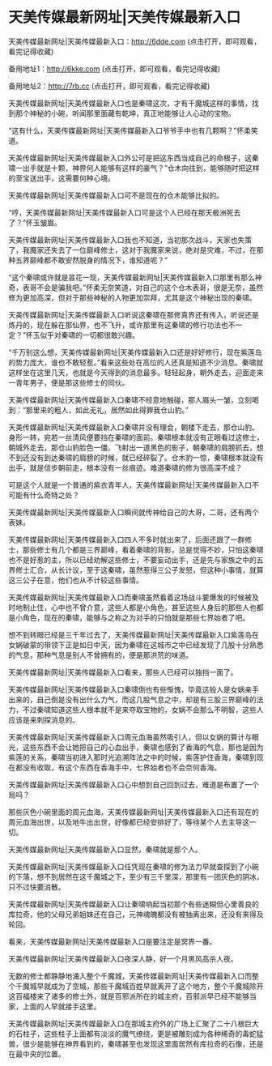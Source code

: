 # 天美传媒最新网址|天美传媒最新入口



天美传媒最新网址|天美传媒最新入口：http://6dde.com (点击打开，即可观看，看完记得收藏)

备用地址1：http://6kke.com (点击打开，即可观看，看完记得收藏)

备用地址2：http://7rb.cc (点击打开，即可观看，看完记得收藏)



天美传媒最新网址|天美传媒最新入口也是秦啸这次，才有千魔城这样的事情，找到那个神秘的小碗，听闻那里面藏有乾坤，真正地能够让人心动的宝物。

“这有什么，天美传媒最新网址|天美传媒最新入口爷爷手中也有几颗啊？”怀柔笑道。

天美传媒最新网址|天美传媒最新入口外公可是把这东西当成自己的命根子，这秦啸一出手就是十颗，神界何人能够有这样的豪气？”仓木向往到，能够随时把这样的至宝送出手，这需要何种心境。

天美传媒最新网址|天美传媒最新入口可不是现在的仓木能够比拟的。

“哼，天美传媒最新网址|天美传媒最新入口可是这个人已经在那天极洲死去了？”怀玉皱眉。

天美传媒最新网址|天美传媒最新入口我也不知道，当初那次战斗，天家也失策了，我魔家还失去了一位巅峰修士，这对于我魔家来说，绝对是灾难，不过，在那种五界巅峰都不敢安然脱身的情况下，谁知道呢？”

“这个秦啸或许就是昙花一现，天美传媒最新网址|天美传媒最新入口那里有那么神奇，表哥不会是骗我吧。”怀柔无奈笑道，对自己的这个仓木表哥，很是无奈，虽然修为更加高深，但对于那些神秘的人物更加崇拜，尤其是这个神秘出现的秦啸。

天美传媒最新网址|天美传媒最新入口听说这秦啸在那修真界还有传入，听说还是炼丹的，现在躲在那仙界，也不飞升，或许那里有这秦啸的修行功法也不一定？”怀玉似乎对秦啸的一切都很敢兴趣。

“千万别这么想，天美传媒最新网址|天美传媒最新入口还是好好修行，现在紫莲岛的势力庞大，谁也不敢轻惹。”看来这些处在高位的人还真是知道不少消息。秦啸就这样坐在这里几天，也就是今天得到的消息最多。轻轻起身，朝外走去，迎面走来一青年男子，便是那这些修士的同伙。

天美传媒最新网址|天美传媒最新入口秦啸不经意地触碰，那人眉头一皱，立刻喝到：“那里来的粗人，如此无礼，居然如此得罪我仓山豹。”

天美传媒最新网址|天美传媒最新入口秦啸并没有理会，朝楼下走去，那仓山豹。身形一转，宛若一丝清风便要挡在秦啸的面前。秦啸根本就没有正眼看过这修士，朝城外走去，那仓山豹脸色一僵。飞射出一道黑色的影子，朝秦啸的肩膀抓去，想不到还没有到达秦啸的肩膀的时候，就已经碎裂了。仓木豹一惊，秦啸根本就没有出手，就是信步朝前走，根本没有一丝痕迹。难道秦啸的修为很高深不成？

可是这个人就是一个普通的紫衣青年人，天美传媒最新网址|天美传媒最新入口不可能有什么奇特之处？

天美传媒最新网址|天美传媒最新入口瞬间就传神给自己的大哥，二哥，还有两个表妹。

天美传媒最新网址|天美传媒最新入口四人不多时就出来了，后面还跟了一群修士，那些修士有几个都是三界巅峰，看着秦啸的背影，总是觉得不妙，只怕这秦啸也不是好惹的主，所以已经劝解这些修士，不要妄动出手，还是先与家族之中的五界修士汇合，从长计议，至于这秦啸，虽然惹得三公子发怒，但这种小事情，就算这三公子在意，他们也从不计较这些事情。

天美传媒最新网址|天美传媒最新入口而秦啸虽然看着这场战斗要爆发的时候被及时地制止住，心中也不曾介意，这些人都是小角色，甚至这些人身后的那些人也都是小角色，现在的秦啸，能够与之称之为对手的只怕就是那些七界始者了吧。

想不到转眼已经是三千年过去了，天美传媒最新网址|天美传媒最新入口紫莲岛在女娲破蒙的带领下正是如日中天，因为秦啸在这城市之中已经发现了几股十分熟悉的气息，那种气息是别人不曾拥有的，便是那洪荒的味道。

天美传媒最新网址|天美传媒最新入口看来，那些人已经可以独挡一面了。

天美传媒最新网址|天美传媒最新入口秦啸倒也有些惭愧，毕竟这般人是女娲亲手出来的，自己倒是没有出什么力气，而这几股气息之中，却是有三股三界巅峰的法力，不过秦啸知道这些人根本就不是来夺取宝物的，女娲不会那么不明智，这些人应该是来刺探消息的。

天美传媒最新网址|天美传媒最新入口周元血海虽然吸引人，但以女娲的算计与眼光，这些东西不会让她把自己的心血出手，秦啸也感到了香海的气息，那也是因为紫莲的关系，秦啸当初进入那时光追溯阵法之中的时候，紫莲护住香海，秦啸到现在都没有收取，有这个东西在香海手中，七界始者也不会奈何香海。

天美传媒最新网址|天美传媒最新入口心中想到自己回到过去，难道是布置了一个局吗？

那些灰色小碗里面的周元血海，天美传媒最新网址|天美传媒最新入口还有现在的周元血海出世，以及地牛出出世，好像都已经安排好了，等待某个人去主导这一切。

天美传媒最新网址|天美传媒最新入口显然，秦啸就是那个人。

天美传媒最新网址|天美传媒最新入口任凭现在秦啸的修为法力早就查探到了小碗的下落，想不到居然在这千魔城之下，至少有三千里深，那里有一团灰色的阴冰，只不过快要消散。

天美传媒最新网址|天美传媒最新入口让秦啸响起当初那个有些迷糊但心里善良的库拉奇，他的父母兄弟姐妹还在自己，元神魂魄都没有被抽离出来，还没有来得及轮回。

看来，天美传媒最新网址|天美传媒最新入口是要注定是冥界一番。

天美传媒最新网址|天美传媒最新入口夜深人静，好一个月黑风高杀人夜。

无数的修士都静静地涌入整个千魔城，天美传媒最新网址|天美传媒最新入口而整个千魔城早就成为了空城，那些千魔城百姓早就离开了这个地方，整个千魔城除开这百福楼来了诸多的修士外，就是百邪派所在的城主府，百邪派早已经不能够当家，上面的人早就接手这里。

天美传媒最新网址|天美传媒最新入口在那城主府外的广场上汇聚了二十八根巨大的石柱子，这些柱子上面都有淡淡的魔气缭绕，更是被雕刻成为各种稀奇的毒蛇猛兽，很少是能够在神界看到的，秦啸甚至也发现这里面居然有库拉奇的石像，还是在最中央的位置。
